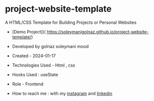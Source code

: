 # project-website-template
A HTML/CSS Template for Building Projects or Personal Websites
- [Demo Project])( https://soleymanigolnaz.github.io/project-website-template/)

- Developed by golnaz soleymani mood

- Created - 2024-01-17

- Technologies Used - Html , css 

- Hooks Used : useState 

- Role - Frontend

- How to reach me : with my [instagram](https://www.instagram.com/soleymani_golnaz_web) and [linkedin](https://www.linkedin.com/in/golnaz-soleymani-mood)
